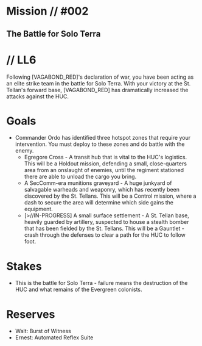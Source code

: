 # Mission // #002
## The Battle for Solo Terra
# // LL6

Following [VAGABOND_RED]'s declaration of war, you have been acting as an elite strike team in the battle for Solo Terra. With your victory at the St. Tellan's forward base, [VAGABOND_RED] has dramatically increased the attacks against the HUC.

# Goals
- Commander Ordo has identified three hotspot zones that require your intervention. You must deploy to these zones and do battle with the enemy.
    - Egregore Cross - A transit hub that is vital to the HUC's logistics. This will be a Holdout mission, defending a small, close-quarters area from an onslaught of enemies, until the regiment stationed there are able to unload the cargo you bring.
    - A SecComm-era munitions graveyard - A huge junkyard of salvagable warheads and weaponry, which has recently been discovered by the St. Tellans. This will be a Control mission, where a dash to secure the area will determine which side gains the equipment.
    - [>//IN-PROGRESS] A small surface settlement - A St. Tellan base, heavily guarded by artillery, suspected to house a stealth bomber that has been fielded by the St. Tellans. This will be a Gauntlet - crash through the defenses to clear a path for the HUC to follow foot.

# Stakes
- This is the battle for Solo Terra - failure means the destruction of the HUC and what remains of the Evergreen colonists.

# Reserves
- Walt: Burst of Witness
- Ernest: Automated Reflex Suite